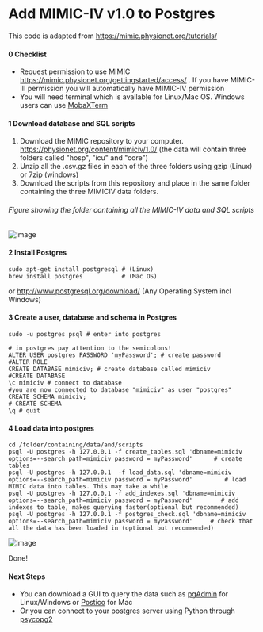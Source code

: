 # Add MIMIC-IV v1.0 to Postgres
This code is adapted from https://mimic.physionet.org/tutorials/

#### 0 Checklist
* Request permission to use MIMIC https://mimic.physionet.org/gettingstarted/access/ . If you have MIMIC-III permission you will automatically have MIMIC-IV permission
* You will need terminal which is available for Linux/Mac OS. Windows users can use [MobaXTerm](https://mobaxterm.mobatek.net/download.html)

#### 1 Download database and SQL scripts
1. Download the MIMIC repository to your computer. https://physionet.org/content/mimiciv/1.0/ (the data will contain three folders called "hosp", "icu" and "core")
2. Unzip all the .csv.gz files in each of the three folders using gzip (Linux) or 7zip (windows)
3. Download the scripts from this repository and place in the same folder containing the three MIMICIV data folders.

###### Figure showing the folder containing all the MIMIC-IV data and SQL scripts
![image](https://user-images.githubusercontent.com/74569724/117433430-5f266500-af23-11eb-90bf-81aed2d46361.png)


#### 2 Install Postgres
```
sudo apt-get install postgresql # (Linux)
brew install postgres           # (Mac OS)
```
or http://www.postgresql.org/download/ (Any Operating System incl Windows)

#### 3 Create a user, database and schema in Postgres

```
sudo -u postgres psql # enter into postgres

# in postgres pay attention to the semicolons!
ALTER USER postgres PASSWORD 'myPassword'; # create password
#ALTER ROLE
CREATE DATABASE mimiciv; # create database called mimiciv
#CREATE DATABASE
\c mimiciv # connect to database
#you are now connected to database "mimiciv" as user "postgres"
CREATE SCHEMA mimiciv; 
# CREATE SCHEMA
\q # quit
```

#### 4 Load data into postgres
```
cd /folder/containing/data/and/scripts
psql -U postgres -h 127.0.0.1 -f create_tables.sql 'dbname=mimiciv options=--search_path=mimiciv password = myPassword'      # create tables 
psql -U postgres -h 127.0.0.1  -f load_data.sql 'dbname=mimiciv options=--search_path=mimiciv password = myPassword'         # load MIMIC data into tables. This may take a while
psql -U postgres -h 127.0.0.1 -f add_indexes.sql 'dbname=mimiciv options=--search_path=mimiciv password = myPassword'        # add indexes to table, makes querying faster(optional but recommended)  
psql -U postgres -h 127.0.0.1 -f postgres_check.sql 'dbname=mimiciv options=--search_path=mimiciv password = myPassword'     # check that all the data has been loaded in (optional but recommended) 
```
![image](https://user-images.githubusercontent.com/74569724/117829314-8e620c80-b26a-11eb-8bf9-1eb0b4d26366.png)


Done!

#### Next Steps
* You can download a GUI to query the data such as [pgAdmin](https://www.pgadmin.org/download/) for Linux/Windows or [Postico](https://eggerapps.at/postico/) for Mac
* Or you can connect to your postgres server using Python through [psycopg2](https://pypi.org/project/psycopg2/)
